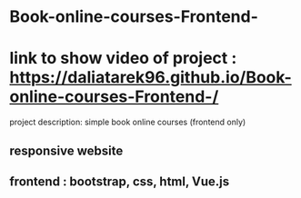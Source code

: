 # Book-online-courses-Frontend-
# link to show video of project : https://daliatarek96.github.io/Book-online-courses-Frontend-/

 project description: simple book online courses (frontend only)

## responsive website
## frontend : bootstrap, css, html, Vue.js 
